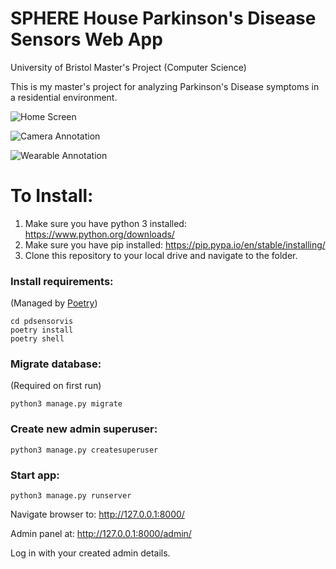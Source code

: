 # SPHERE House Parkinson's Disease Sensors Web App

University of Bristol Master's Project (Computer Science)

This is my master's project for analyzing Parkinson's Disease symptoms in a residential environment.


![Home Screen](https://i.imgur.com/bJiVRM3.png)

![Camera Annotation](https://i.imgur.com/sewu94n.png)

![Wearable Annotation](https://i.imgur.com/EFfJqw1.png)

# To Install:

1. Make sure you have python 3 installed: https://www.python.org/downloads/
2. Make sure you have pip installed: https://pip.pypa.io/en/stable/installing/
3. Clone this repository to your local drive and navigate to the folder.

### Install requirements:
(Managed by [Poetry](https://python-poetry.org/))

```
cd pdsensorvis
poetry install
poetry shell
```

### Migrate database:
(Required on first run)
```
python3 manage.py migrate
```

### Create new admin superuser:
```
python3 manage.py createsuperuser
```

### Start app:
```
python3 manage.py runserver
```

Navigate browser to: http://127.0.0.1:8000/

Admin panel at: http://127.0.0.1:8000/admin/

Log in with your created admin details.
